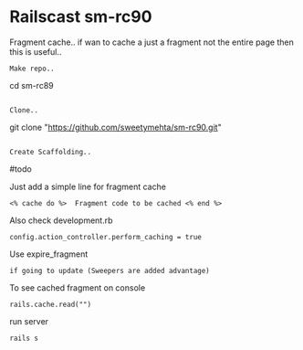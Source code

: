 Railscast sm-rc90
==================

Fragment cache..
if wan to cache a just a fragment not the entire page then this is useful..
```
Make repo..
```
cd sm-rc89
```

Clone..
```
git clone "https://github.com/sweetymehta/sm-rc90.git"
```

Create Scaffolding..
```
#todo

Just add a simple line for fragment cache
```
<% cache do %>  Fragment code to be cached <% end %>
```
Also check development.rb
```
config.action_controller.perform_caching = true
```
Use expire_fragment
```
if going to update (Sweepers are added advantage)
```
To see cached fragment on console
```
rails.cache.read("")
```

run server
```
rails s
```

